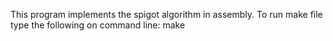 This program implements the spigot algorithm in assembly. 
To run make file type the following on command line: make
